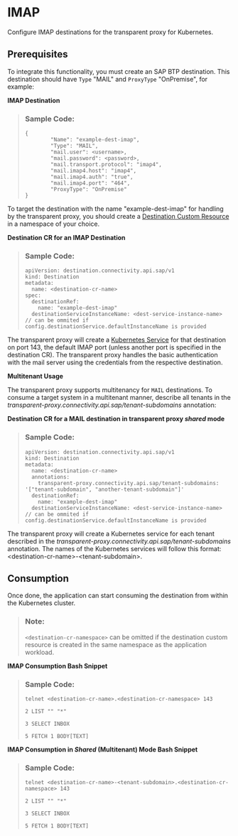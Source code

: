 <!-- loio8eb0ae6c8258441181fbae1d73d7a9fa -->

# IMAP

Configure IMAP destinations for the transparent proxy for Kubernetes.



<a name="loio8eb0ae6c8258441181fbae1d73d7a9fa__section_tfr_bwv_hcc"/>

## Prerequisites

To integrate this functionality, you must create an SAP BTP destination. This destination should have `Type` "MAIL" and `ProxyType` "OnPremise", for example:

**IMAP Destination**

> ### Sample Code:  
> ```
> {
>         "Name": "example-dest-imap",
>         "Type": "MAIL",
>         "mail.user": <username>,
>         "mail.password": <password>,
>         "mail.transport.protocol": "imap4",
>         "mail.imap4.host": "imap4",
>         "mail.imap4.auth": "true",
>         "mail.imap4.port": "464",
>         "ProxyType": "OnPremise"
> }
> ```

To target the destination with the name "example-dest-imap" for handling by the transparent proxy, you should create a [Destination Custom Resource](destination-custom-resource-fc7951e.md) in a namespace of your choice.

**Destination CR for an IMAP Destination**

> ### Sample Code:  
> ```
> apiVersion: destination.connectivity.api.sap/v1
> kind: Destination
> metadata:
>   name: <destination-cr-name>
> spec: 
>   destinationRef:
>     name: "example-dest-imap"
>   destinationServiceInstanceName: <dest-service-instance-name> // can be ommited if config.destinationService.defaultInstanceName is provided
> ```

The transparent proxy will create a [Kubernetes Service](https://kubernetes.io/docs/concepts/services-networking/service/) for that destination on port 143, the default IMAP port \(unless another port is specified in the destination CR\). The transparent proxy handles the basic authentication with the mail server using the credentials from the respective destination.

**Multitenant Usage** 

The transparent proxy supports multitenancy for `MAIL` destinations. To consume a target system in a multitenant manner, describe all tenants in the *transparent-proxy.connectivity.api.sap/tenant-subdomains* annotation:

**Destination CR for a MAIL destination in transparent proxy *shared* mode** 

> ### Sample Code:  
> ```
> apiVersion: destination.connectivity.api.sap/v1
> kind: Destination
> metadata:
>   name: <destination-cr-name>
>   annotations:
>     transparent-proxy.connectivity.api.sap/tenant-subdomains: '["tenant-subdomain", "another-tenant-subdomain"]'
>   destinationRef:
>     name: "example-dest-imap"
>   destinationServiceInstanceName: <dest-service-instance-name> // can be ommited if config.destinationService.defaultInstanceName is provided
> ```

The transparent proxy will create a Kubernetes service for each tenant described in the *transparent-proxy.connectivity.api.sap/tenant-subdomains* annotation. The names of the Kubernetes services will follow this format: <destination-cr-name\>-<tenant-subdomain\>.



<a name="loio8eb0ae6c8258441181fbae1d73d7a9fa__section_g4k_bwv_hcc"/>

## Consumption

Once done, the application can start consuming the destination from within the Kubernetes cluster.

> ### Note:  
> `<destination-cr-namespace>` can be omitted if the destination custom resource is created in the same namespace as the application workload.

**IMAP Consumption Bash Snippet**

> ### Sample Code:  
> ```
> telnet <destination-cr-name>.<destination-cr-namespace> 143
>   
> 2 LIST "" "*"
>   
> 3 SELECT INBOX
>   
> 5 FETCH 1 BODY[TEXT]
> ```

**IMAP Consumption in *Shared* \(Multitenant\) Mode Bash Snippet**

> ### Sample Code:  
> ```
> telnet <destination-cr-name>-<tenant-subdomain>.<destination-cr-namespace> 143
>   
> 2 LIST "" "*"
>   
> 3 SELECT INBOX
>   
> 5 FETCH 1 BODY[TEXT]
> ```

